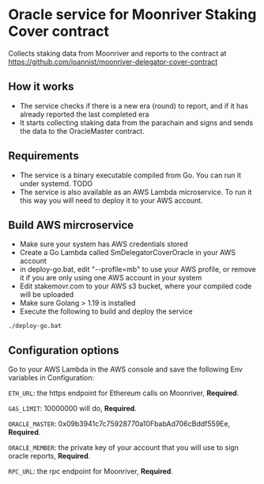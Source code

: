 # Oracle service for Moonriver Staking Cover contract
Collects staking data from Moonriver and reports to the contract at https://github.com/ioannist/moonriver-delegator-cover-contract

## How it works
* The service checks if there is a new era (round) to report, and if it has already reported the last completed era
* It starts collecting staking data from the parachain and signs and sends the data to the OracleMaster contract.

## Requirements
* The service is a binary executable compiled from Go. You can run it under systemd. TODO
* The service is also available as an AWS Lambda microservice. To run it this way you will need to deploy it to your AWS account.


## Build AWS mircroservice
* Make sure your system has AWS credentials stored
* Create a Go Lambda called SmDelegatorCoverOracle in your AWS account
* in deploy-go.bat, edit "--profile=mb" to use your AWS profile, or remove it if you are only using one AWS account in your system
* Edit stakemovr.com to your AWS s3 bucket, where your compiled code will be uploaded
* Make sure Golang > 1.19 is installed
* Execute the following to build and deploy the service
```shell
./deploy-go.bat
```

## Configuration options
Go to your AWS Lambda in the AWS console and save the following Env variables in Configuration:

`ETH_URL`: the https endpoint for Ethereum calls on Moonriver, **Required**.

`GAS_LIMIT`: 10000000 will do, **Required**.

`ORACLE_MASTER`: 0x09b3941c7c75928770a10FbabAd706cBddf559Ee, **Required**.

`ORACLE_MEMBER`: the private key of your account that you will use to sign oracle reports, **Required**.

`RPC_URL`: the rpc endpoint for Moonriver, **Required**.
